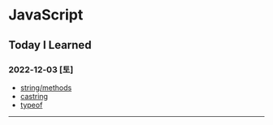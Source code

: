 # JavaScript

## Today I Learned

### 2022-12-03 [토]
- [string/methods](https://github.com/xxx-sj/Today_I_Learned/tree/master/javascript/String/methods)
- [castring](https://github.com/xxx-sj/Today_I_Learned/blob/master/javascript/castring.md)
- [typeof](https://github.com/xxx-sj/Today_I_Learned/blob/master/javascript/typeof.md)
* * * 
